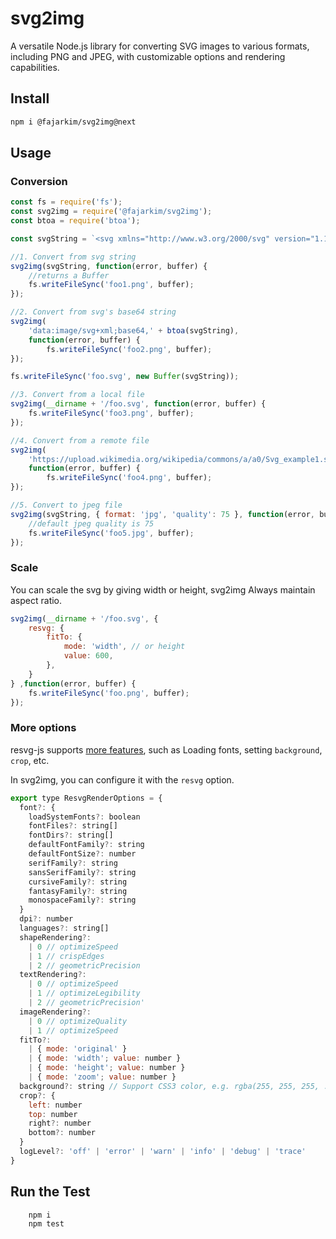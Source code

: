 # svg2img

A versatile Node.js library for converting SVG images to various formats, including PNG and JPEG, with customizable options and rendering capabilities.

## Install

```bash
npm i @fajarkim/svg2img@next
```

## Usage
### Conversion

```javascript
const fs = require('fs');
const svg2img = require('@fajarkim/svg2img');
const btoa = require('btoa');

const svgString = `<svg xmlns="http://www.w3.org/2000/svg" version="1.1" width="236" height="120" viewBox="0 0 236 120"><rect x="14" y="23" width="200" height="50" fill="#55FF55" stroke="black" stroke-width="1" /></svg>`;

//1. Convert from svg string
svg2img(svgString, function(error, buffer) {
    //returns a Buffer
    fs.writeFileSync('foo1.png', buffer);
});

//2. Convert from svg's base64 string
svg2img(
    'data:image/svg+xml;base64,' + btoa(svgString),
    function(error, buffer) {
        fs.writeFileSync('foo2.png', buffer);
});

fs.writeFileSync('foo.svg', new Buffer(svgString));

//3. Convert from a local file
svg2img(__dirname + '/foo.svg', function(error, buffer) {
    fs.writeFileSync('foo3.png', buffer);
});

//4. Convert from a remote file
svg2img(
    'https://upload.wikimedia.org/wikipedia/commons/a/a0/Svg_example1.svg',
    function(error, buffer) {
        fs.writeFileSync('foo4.png', buffer);
});

//5. Convert to jpeg file
svg2img(svgString, { format: 'jpg', 'quality': 75 }, function(error, buffer) {
    //default jpeg quality is 75
    fs.writeFileSync('foo5.jpg', buffer);
});
```

### Scale

You can scale the svg by giving width or height, svg2img Always maintain aspect ratio.

```javascript
svg2img(__dirname + '/foo.svg', {
    resvg: {
        fitTo: {
            mode: 'width', // or height
            value: 600,
        },
    }
} ,function(error, buffer) {
    fs.writeFileSync('foo.png', buffer);
});
```

### More options

resvg-js supports [more features](https://github.com/yisibl/resvg-js#features), such as Loading fonts, setting `background`, `crop`, etc.

In svg2img, you can configure it with the `resvg` option.

```js
export type ResvgRenderOptions = {
  font?: {
    loadSystemFonts?: boolean
    fontFiles?: string[]
    fontDirs?: string[]
    defaultFontFamily?: string
    defaultFontSize?: number
    serifFamily?: string
    sansSerifFamily?: string
    cursiveFamily?: string
    fantasyFamily?: string
    monospaceFamily?: string
  }
  dpi?: number
  languages?: string[]
  shapeRendering?:
    | 0 // optimizeSpeed
    | 1 // crispEdges
    | 2 // geometricPrecision
  textRendering?:
    | 0 // optimizeSpeed
    | 1 // optimizeLegibility
    | 2 // geometricPrecision'
  imageRendering?:
    | 0 // optimizeQuality
    | 1 // optimizeSpeed
  fitTo?:
    | { mode: 'original' }
    | { mode: 'width'; value: number }
    | { mode: 'height'; value: number }
    | { mode: 'zoom'; value: number }
  background?: string // Support CSS3 color, e.g. rgba(255, 255, 255, .8)
  crop?: {
    left: number
    top: number
    right?: number
    bottom?: number
  }
  logLevel?: 'off' | 'error' | 'warn' | 'info' | 'debug' | 'trace'
}
```


## Run the Test

```bash
    npm i
    npm test
```
